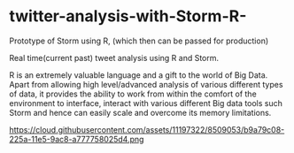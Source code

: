 # twitter-analysis-with-Storm-R-
Prototype of Storm using R, (which then can be passed for production)

Real time(current past) tweet analysis using R and Storm. 

R is an extremely valuable language and a gift to the world of Big Data. Apart from allowing high level/advanced analysis of various different types of data, it provides the ability to work from within the comfort of the environment to interface, interact with various different Big data tools such Storm and hence can easily scale and overcome its memory limitations. 

https://cloud.githubusercontent.com/assets/11197322/8509053/b9a79c08-225a-11e5-9ac8-a777758025d4.png


